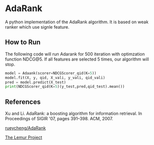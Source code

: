 # AdaRank

A python implementation of the AdaRank algorithm. It is based on weak ranker which use signle feature.

## How to Run

The following code will run Adarank for 500 iteration with optimzation function NDCG@5. If all features are selected 5 times, our algorithm will stop.

```py
model = Adaank(scorer=NDCGScorer_qid(K=5))
model.fit(X, y, qid, X_vali, y_vali, qid_vali)
pred = model.predict(X_test)
print(NDCGScorer_qid(K=5)(y_test,pred,qid_test).mean())
```



## References
Xu and Li. AdaRank: a boosting algorithm for information retrieval. In Proceedings of SIGIR '07, pages 391–398. ACM, 2007.

[rueycheng/AdaRank](https://github.com/rueycheng/AdaRank)

[The Lemur Project](https://sourceforge.net/p/lemur/wiki/RankLib/)